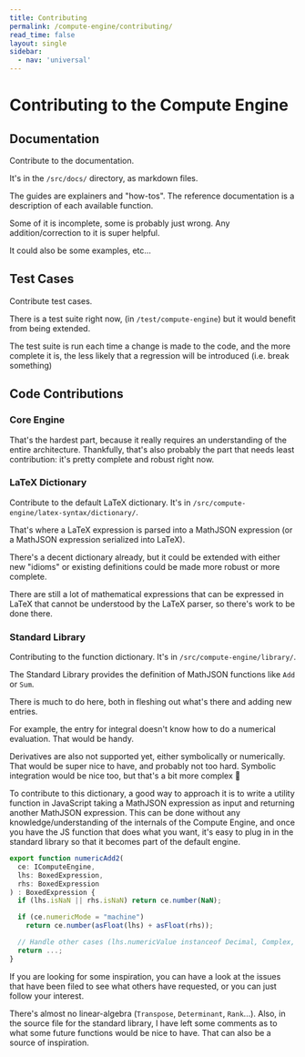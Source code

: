 ```yaml
---
title: Contributing
permalink: /compute-engine/contributing/
read_time: false
layout: single
sidebar:
  - nav: 'universal'
---
```


# Contributing to the Compute Engine

## Documentation

Contribute to the documentation.

It's in the `/src/docs/` directory, as markdown files.

The guides are explainers and "how-tos". The reference documentation is a
description of each available function.

Some of it is incomplete, some is probably just wrong. Any addition/correction
to it is super helpful.

It could also be some examples, etc...

## Test Cases

Contribute test cases.

There is a test suite right now, (in `/test/compute-engine`) but it would
benefit from being extended.

The test suite is run each time a change is made to the code, and the more
complete it is, the less likely that a regression will be introduced (i.e. break
something)

## Code Contributions

### Core Engine

That's the hardest part, because it really requires an understanding of the
entire architecture. Thankfully, that's also probably the part that needs least
contribution: it's pretty complete and robust right now.

### LaTeX Dictionary

Contribute to the default LaTeX dictionary. It's in
`/src/compute-engine/latex-syntax/dictionary/`.

That's where a LaTeX expression is parsed into a MathJSON expression (or a
MathJSON expression serialized into LaTeX).

There's a decent dictionary already, but it could be extended with either new
"idioms" or existing definitions could be made more robust or more complete.

There are still a lot of mathematical expressions that can be expressed in LaTeX
that cannot be understood by the LaTeX parser, so there's work to be done there.

### Standard Library

Contributing to the function dictionary. It's in `/src/compute-engine/library/`.

The Standard Library provides the definition of MathJSON functions like `Add` or
`Sum`.

There is much to do here, both in fleshing out what's there and adding new
entries.

For example, the entry for integral doesn't know how to do a numerical
evaluation. That would be handy.

Derivatives are also not supported yet, either symbolically or numerically. That
would be super nice to have, and probably not too hard. Symbolic integration
would be nice too, but that's a bit more complex 🙂

To contribute to this dictionary, a good way to approach it is to write a
utility function in JavaScript taking a MathJSON expression as input and
returning another MathJSON expression. This can be done without any
knowledge/understanding of the internals of the Compute Engine, and once you
have the JS function that does what you want, it's easy to plug in in the
standard library so that it becomes part of the default engine.

```ts
export function numericAdd2(
  ce: IComputeEngine,
  lhs: BoxedExpression,
  rhs: BoxedExpression
) : BoxedExpression {
  if (lhs.isNaN || rhs.isNaN) return ce.number(NaN);

  if (ce.numericMode = "machine")
    return ce.number(asFloat(lhs) + asFloat(rhs));

  // Handle other cases (lhs.numericValue instanceof Decimal, Complex, Rational)
  return ...;
}

```

If you are looking for some inspiration, you can have a look at the issues that
have been filed to see what others have requested, or you can just follow your
interest.

There's almost no linear-algebra (`Transpose`, `Determinant`, `Rank`...). Also,
in the source file for the standard library, I have left some comments as to
what some future functions would be nice to have. That can also be a source of
inspiration.
